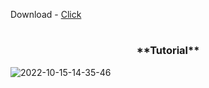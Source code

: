 Download - [Click](https://github.com/Spongly/Remove-Quick-Access/releases/download/1/remove.reg)


<h1></h1>


 <h3 align="center">**Tutorial**</h3>

![2022-10-15-14-35-46](https://user-images.githubusercontent.com/98797514/195978145-7515a382-d5ef-402a-b284-915c44b6d7c1.gif)
